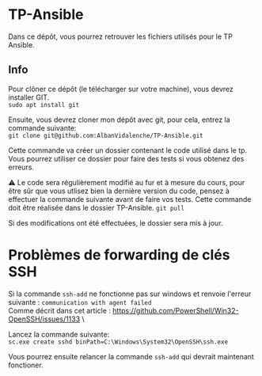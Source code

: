 # TP-Ansible


Dans ce dépôt, vous pourrez retrouver les fichiers utilisés pour le TP Ansible.

## Info 

Pour clôner ce dépôt (le télécharger sur votre machine), vous devrez installer GIT.\
`sudo apt install git`

Ensuite, vous devrez cloner mon dépôt avec git, pour cela, entrez la commande suivante:\
`git clone git@github.com:AlbanVidalenche/TP-Ansible.git`

Cette commande va créer un dossier contenant le code utilisé dans le tp. Vous pourrez utiliser ce dossier pour faire des tests si vous obtenez des erreurs.

 :warning: Le code sera régulièrement modifié au fur et à mesure du cours, pour être sûr que vous utlisez bien la dernière version du code, pensez à effectuer la commande suivante avant de faire vos tests. Cette commande doit être réalisée dans le dossier TP-Ansible.
`git pull`

Si des modifications ont été effectuées, le dossier sera mis à jour.


# Problèmes de forwarding de clés SSH 

Si la commande `ssh-add` ne fonctionne pas sur windows et renvoie l'erreur suivante : `communication with agent failed` \
Comme décrit dans cet article : https://github.com/PowerShell/Win32-OpenSSH/issues/1133 \


Lancez la commande suivante:\
`sc.exe create sshd binPath=C:\Windows\System32\OpenSSH\ssh.exe`

Vous pourrez ensuite relancer la commande `ssh-add` qui devrait maintenant fonctioner.
